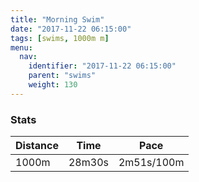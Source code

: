 ```yaml
---
title: "Morning Swim"
date: "2017-11-22 06:15:00"
tags: [swims, 1000m m]
menu:
  nav:
    identifier: "2017-11-22 06:15:00"
    parent: "swims"
    weight: 130
---
```


### Stats

| Distance | Time | Pace |
|----------|------|------|
|1000m|28m30s|2m51s/100m|
